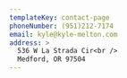 ```yaml
---
templateKey: contact-page
phoneNumber: (951)212-7174
email: kyle@kyle-melton.com
address: >
  536 W La Strada Cir<br />
  Medford, OR 97504
---
```


